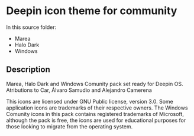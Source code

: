# Deepin icon theme for community
In this source folder:
* Marea
* Halo Dark
* Windows

## Description

Marea, Halo Dark and Windows Comunity pack set ready for Deepin OS. Atributions to Car, Álvaro Samudio and Alejandro Camerena

This icons are licensed under GNU Public license, version 3.0. Some application icons are trademarks of their respective owners. The Windows Comunity icons in this pack contains registered trademarks of Microsoft, although the pack is free, the icons are used for educational purposes for those looking to migrate from the operating system.
